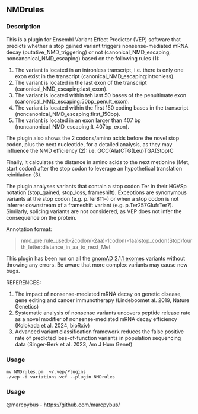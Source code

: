 ## NMDrules

### Description

This is a plugin for Ensembl Variant Effect Predictor (VEP) software that predicts whether a stop gained variant triggers nonsense-mediated 
mRNA decay (putative_NMD_triggering) or not (canonical_NMD_escaping, noncanonical_NMD_escaping) based on the following rules (1):

1. The variant is located in an intronless transcript, i.e. there is only one exon exist in the transcript (canonical_NMD_escaping:intronless). 
2. The variant is located in the last exon of the transcript (canonical_NMD_escaping:last_exon).
3. The variant is located within teh last 50 bases of the penultimate exon (canonical_NMD_escaping:50bp_penult_exon).
4. The variant is located within the first 150 coding bases in the transcript (noncanonical_NMD_escaping:first_150bp). 
5. The variant is located in an exon larger than 407 bp (noncanonical_NMD_escaping:lt_407bp_exon). 

The plugin also shows the 2 codons/amino acids before the novel stop codon, plus the next nucleotide, for a detailed analysis, as they may influence the NMD efficiency (2):
    i.e. GCC(Ala)CTG(Leu)TGA(Stop)C

Finally, it calculates the distance in amino acids to the next metionine (Met, start codon) after the stop codon to leverage an hypothetical translation reinitiation (3). 

The plugin analyses variants that contain a stop codon Ter in their HGVSp notation (stop_gained, stop_loss, frameshift). Exceptions are synonymous variants at the stop codon (e.g. p.Ter811=) or when a stop codon is not inferrer downstream of a frameshift variant (e.g. p.Ter257GlufsTer?). Similarly, splicing variants are not considered, as VEP does not infer the consequence on the protein.

Annotation format:
> nmd_pre:rule_used:-2codon(-2aa)-1codon(-1aa)stop_codon(Stop)fourth_letter:distance_in_aa_to_next_Met

This plugin has been run on all the [gnomAD 2.1.1 exomes](https://storage.googleapis.com/gcp-public-data--gnomad/release/2.1.1/vcf/exomes/gnomad.exomes.r2.1.1.sites.vcf.bgz) variants without throwing any errors. Be aware that more complex variants may cause new bugs.

REFERENCES:
1. The impact of nonsense-mediated mRNA decay on genetic disease, gene editing and cancer immunotherapy (Lindeboomet al. 2019, Nature Genetics)
2. Systematic analysis of nonsense variants uncovers peptide release rate as a novel modifier of nonsense-mediated mRNA decay efficiency (Kolokada et al. 2024, bioRxiv)
3. Advanced variant classification framework reduces the false positive rate of predicted loss-of-function variants in population sequencing data (Singer-Berk et al. 2023, Am J Hum Genet)

### Usage

```
mv NMDrules.pm  ~/.vep/Plugins
./vep -i variations.vcf --plugin NMDrules
```

### Usage

@marcpybus - https://github.com/marcpybus/

